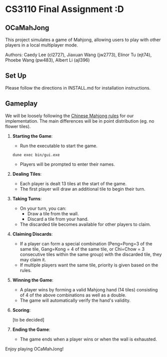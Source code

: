 # CS3110 Final Assignment :D

## OCaMahJong

This project simulates a game of Mahjong, allowing users to play with other players
in a local multiplayer mode.

Authors:
Caedy Lee (cl2727),
Jiaxuan Wang (jw2773),
Elinor Tu (ejt74),
Phoebe Wang (pw483),
Albert Li (ajl396)

## Set Up

Please follow the directions in INSTALL.md for installation instructions.

## Gameplay

We will be loosely following the [Chinese Mahjong rules](https://www.mahjongtime.com/chinese-official-mahjong-rules.html) for our implementation. The main differences will be in point distribution (eg. no flower tiles).

1. **Starting the Game**:

   - Run the executable to start the game.

   ```
   dune exec bin/gui.exe
   ```

   - Players will be prompted to enter their names.

2. **Dealing Tiles**:

   - Each player is dealt 13 tiles at the start of the game.
   - The first player will draw an additional tile to begin their turn.

3. **Taking Turns**:

   - On your turn, you can:
     - Draw a tile from the wall.
     - Discard a tile from your hand.
   - The discarded tile becomes available for other players to claim.

4. **Claiming Discards**:

   - If a player can form a special combination (Peng=Pong=3 of the same tile, Gang=Kong = 4 of the same tile, or Chi=Chow = 3 consecutive tiles within the same group) with the discarded tile, they may claim it.
   - If multiple players want the same tile, priority is given based on the rules.

5. **Winning the Game**:

   - A player wins by forming a valid Mahjong hand (14 tiles) consisting of 4 of the above combinations as well as a double.
   - The game will automatically verify the hand's validity.

6. **Scoring**:

   [to be decided]

7. **Ending the Game**:
   - The game ends when a player wins or when the wall is exhausted.

Enjoy playing OCaMahJong!
